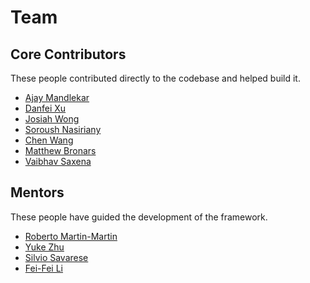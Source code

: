 # Team

## Core Contributors

These people contributed directly to the codebase and helped build it.

- [Ajay Mandlekar](https://ai.stanford.edu/~amandlek/)
- [Danfei Xu](https://faculty.cc.gatech.edu/~danfei/)
- [Josiah Wong](https://www.jowo.me/about)
- [Soroush Nasiriany](http://snasiriany.me/)
- [Chen Wang](http://www.chenwangjeremy.net/)
- [Matthew Bronars](https://bronars.github.io/)
- [Vaibhav Saxena](https://sites.google.com/view/vaibhavsaxena)

## Mentors

These people have guided the development of the framework.

- [Roberto Martin-Martin](https://robertomartinmartin.com/)
- [Yuke Zhu](https://www.cs.utexas.edu/~yukez/)
- [Silvio Savarese](https://www.linkedin.com/in/silvio-savarese-97b76114/)
- [Fei-Fei Li](https://profiles.stanford.edu/fei-fei-li)

